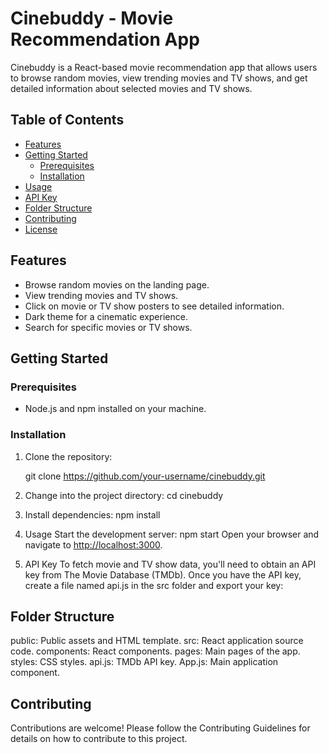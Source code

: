 # Cinebuddy - Movie Recommendation App

Cinebuddy is a React-based movie recommendation app that allows users to browse random movies, view trending movies and TV shows, and get detailed information about selected movies and TV shows.

## Table of Contents

- [Features](#features)
- [Getting Started](#getting-started)
  - [Prerequisites](#prerequisites)
  - [Installation](#installation)
- [Usage](#usage)
- [API Key](#api-key)
- [Folder Structure](#folder-structure)
- [Contributing](#contributing)
- [License](#license)

## Features

- Browse random movies on the landing page.
- View trending movies and TV shows.
- Click on movie or TV show posters to see detailed information.
- Dark theme for a cinematic experience.
- Search for specific movies or TV shows.

## Getting Started

### Prerequisites

- Node.js and npm installed on your machine.

### Installation

1. Clone the repository:

   git clone <https://github.com/your-username/cinebuddy.git>

2. Change into the project directory: cd cinebuddy

3. Install dependencies: npm install

4. Usage
   Start the development server: npm start
   Open your browser and navigate to <http://localhost:3000>.

5. API Key
To fetch movie and TV show data, you'll need to obtain an API key from The Movie Database (TMDb). Once you have the API key, create a file named api.js in the src folder and export your key:

## Folder Structure

  public: Public assets and HTML template.
  src: React application source code.
     components: React components.
     pages: Main pages of the app.
     styles: CSS styles.
     api.js: TMDb API key.
     App.js: Main application component.

## Contributing

Contributions are welcome! Please follow the Contributing Guidelines for details on how to contribute to this project.
